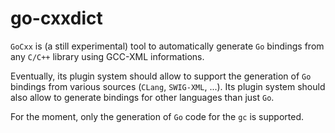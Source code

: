 go-cxxdict
==========

`GoCxx` is (a still experimental) tool to automatically generate `Go`
bindings from any `C/C++` library using GCC-XML informations.

Eventually, its plugin system should allow to support the generation
of `Go` bindings from various sources (`CLang`, `SWIG-XML`, ...).
Its plugin system should also allow to generate bindings for other
languages than just `Go`.

For the moment, only the generation of `Go` code for the `gc` is
supported.

